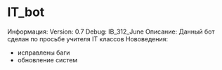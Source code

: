 # IT_bot
Информация:
Version: 0.7
Debug: IB_312_June
Описание:
Данный бот сделан по просьбе учителя IT классов
Нововедения:
- исправлены баги
- обновление систем

